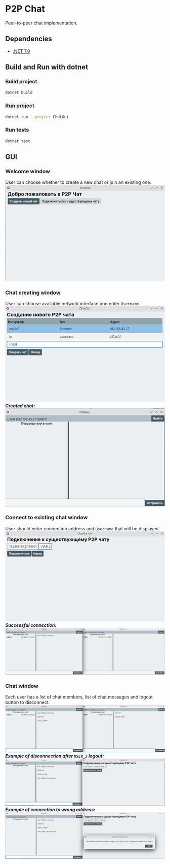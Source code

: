 # P2P Chat

Peer-to-peer chat implementation.

## Dependencies

- [.NET 7.0](https://dotnet.microsoft.com/en-us/download/dotnet/7.0)

## Build and Run with dotnet

### Build project

```sh
dotnet build
```

### Run project

```sh
dotnet run --project ChatGui
```
### Run tests

```sh
dotnet test
```
## GUI
### Welcome window
User can choose whether to create a new chat or join an existing one.
![ScreenExamples/WelcomeScreen.png](ScreenExamples/WelcomeScreen.png)
### Chat creating window
User can choose available network interface and enter `Username`.
![Chat creating window](ScreenExamples/ChatCreationScreen.png)\
_**Created chat:**_
![Created chat](ScreenExamples/NewChatScreen.png)
### Connect to existing chat window
User should enter connection address and `Username` that will be displayed.
![Connect to existing chat window](ScreenExamples/ConnectToChatScreen.png)
_**Successful connection:**_
![Successful connection](ScreenExamples/ConnectedToChatScreen.png)
### Chat window
Each user has a list of chat members, list of chat messages and logout button to disconnect.\
![Chat window](ScreenExamples/ChatScreen.png)
**_Example of disconnection after `USER_2` logout:_**
![Example of disconnection](ScreenExamples/DisconnectedChatScreen.png)
**_Example of connection to wrong address:_**
![Example of connection to wrong address](ScreenExamples/WrongAddressChatScreen.png)
